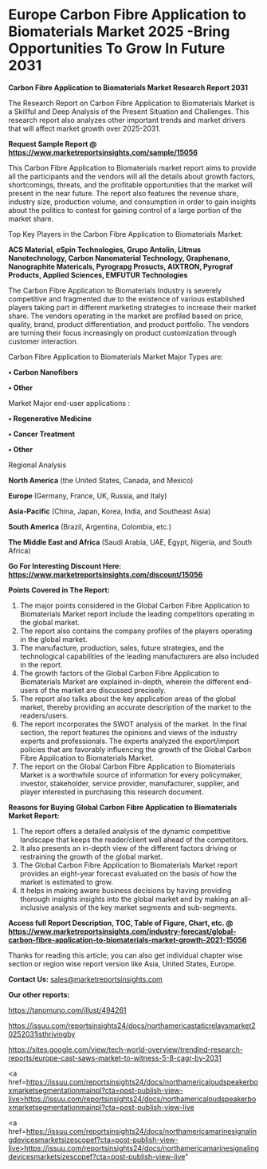 # Europe Carbon Fibre Application to Biomaterials Market 2025 -Bring Opportunities To Grow In Future 2031

<strong>Carbon Fibre Application to Biomaterials Market Research Report 2031</strong>

The Research Report on Carbon Fibre Application to Biomaterials Market is a Skillful and Deep Analysis of the Present Situation and Challenges. This research report also analyzes other important trends and market drivers that will affect market growth over 2025-2031.

<strong>Request Sample Report @ <a href=https://www.marketreportsinsights.com/sample/15056>https://www.marketreportsinsights.com/sample/15056</a></strong>

This Carbon Fibre Application to Biomaterials market report aims to provide all the participants and the vendors will all the details about growth factors, shortcomings, threats, and the profitable opportunities that the market will present in the near future. The report also features the revenue share, industry size, production volume, and consumption in order to gain insights about the politics to contest for gaining control of a large portion of the market share.

Top Key Players in the Carbon Fibre Application to Biomaterials Market:

<strong>ACS Material, eSpin Technologies, Grupo Antolin, Litmus Nanotechnology, Carbon Nanomaterial Technology, Graphenano, Nanographite Matericals, Pyrograpg Prosucts, AIXTRON, Pyrograf Products, Applied Sciences, EMFUTUR Technologies</strong>

The Carbon Fibre Application to Biomaterials Industry is severely competitive and fragmented due to the existence of various established players taking part in different marketing strategies to increase their market share. The vendors operating in the market are profiled based on price, quality, brand, product differentiation, and product portfolio. The vendors are turning their focus increasingly on product customization through customer interaction.

Carbon Fibre Application to Biomaterials Market Major Types are:

<strong>• Carbon Nanofibers

• Other</strong>

Market Major end-user applications :

<strong>• Regenerative Medicine

• Cancer Treatment

• Other</strong>

Regional Analysis

</u><strong><b>North America</b></strong> (the United States, Canada, and Mexico)

<strong><b>Europe </b></strong>(Germany, France, UK, Russia, and Italy)

<strong><b>Asia-Pacific</b></strong> (China, Japan, Korea, India, and Southeast Asia)

<strong><b>South America</b></strong> (Brazil, Argentina, Colombia, etc.)

<strong><b>The Middle East and Africa</b></strong> (Saudi Arabia, UAE, Egypt, Nigeria, and South Africa)

<strong>Go For Interesting Discount Here: <a href=https://www.marketreportsinsights.com/discount/15056>https://www.marketreportsinsights.com/discount/15056</a></strong>

<strong>Points Covered in The Report:</strong>
<ol>
  <li>The major points considered in the Global Carbon Fibre Application to Biomaterials Market report include the leading competitors operating in the global market.</li>
  <li>The report also contains the company profiles of the players operating in the global market.</li>
  <li>The manufacture, production, sales, future strategies, and the technological capabilities of the leading manufacturers are also included in the report.</li>
  <li>The growth factors of the Global Carbon Fibre Application to Biomaterials Market are explained in-depth, wherein the different end-users of the market are discussed precisely.</li>
  <li>The report also talks about the key application areas of the global market, thereby providing an accurate description of the market to the readers/users.</li>
  <li>The report incorporates the SWOT analysis of the market. In the final section, the report features the opinions and views of the industry experts and professionals. The experts analyzed the export/import policies that are favorably influencing the growth of the Global Carbon Fibre Application to Biomaterials Market.</li>
  <li>The report on the Global Carbon Fibre Application to Biomaterials Market is a worthwhile source of information for every policymaker, investor, stakeholder, service provider, manufacturer, supplier, and player interested in purchasing this research document.</li>
</ol>
<strong>Reasons for Buying Global Carbon Fibre Application to Biomaterials Market Report:</strong>

<ol>
  <li>The report offers a detailed analysis of the dynamic competitive landscape that keeps the reader/client well ahead of the competitors.</li>
  <li>It also presents an in-depth view of the different factors driving or restraining the growth of the global market.</li>
  <li>The Global Carbon Fibre Application to Biomaterials Market report provides an eight-year forecast evaluated on the basis of how the market is estimated to grow.</li>
  <li>It helps in making aware business decisions by having providing thorough insights insights into the global market and by making an all-inclusive analysis of the key market segments and sub-segments.</li>
</ol>
<strong>Access full Report Description, TOC, Table of Figure, Chart, etc. @ <a href=https://www.marketreportsinsights.com/industry-forecast/global-carbon-fibre-application-to-biomaterials-market-growth-2021-15056>https://www.marketreportsinsights.com/industry-forecast/global-carbon-fibre-application-to-biomaterials-market-growth-2021-15056</a></strong>


Thanks for reading this article; you can also get individual chapter wise section or region wise report version like Asia, United States, Europe.

<strong>Contact Us:</strong>
sales@marketreportsinsights.com

<strong>Our other reports:</strong>

<a href=https://tanomuno.com/illust/494261>https://tanomuno.com/illust/494261</a>

<a href=https://issuu.com/reportsinsights24/docs/northamericastaticrelaysmarket20252031isthrivingby>https://issuu.com/reportsinsights24/docs/northamericastaticrelaysmarket20252031isthrivingby</a>

<a href=https://sites.google.com/view/tech-world-overview/trendind-research-reports/europe-cast-saws-market-to-witness-5-8-cagr-by-2031>https://sites.google.com/view/tech-world-overview/trendind-research-reports/europe-cast-saws-market-to-witness-5-8-cagr-by-2031</a>

<a href=https://issuu.com/reportsinsights24/docs/northamericaloudspeakerboxmarketsegmentationmainpl?cta=post-publish-view-live>https://issuu.com/reportsinsights24/docs/northamericaloudspeakerboxmarketsegmentationmainpl?cta=post-publish-view-live</a>

<a href=https://issuu.com/reportsinsights24/docs/northamericamarinesignalingdevicesmarketsizescopef?cta=post-publish-view-live>https://issuu.com/reportsinsights24/docs/northamericamarinesignalingdevicesmarketsizescopef?cta=post-publish-view-live</a>"

